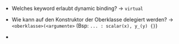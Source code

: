 - Welches keyword erlaubt dynamic binding? -> `virtual`
<!--SR:!2024-09-23,55,310-->
- Wie kann auf den Konstruktor der Oberklasse delegiert werden? -> `<oberklasse>(<argumente>` (Bsp: `... : scalar(x), y_(y) {}`)
<!--SR:!2024-09-18,51,310-->
- 
